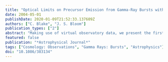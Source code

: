 ```yaml
---
title: "Optical Limits on Precursor Emission from Gamma-Ray Bursts with Known Redshift"
date: 2004-05-01
publishDate: 2020-01-09T21:52:33.137609Z
authors: ["C. Blake", "J. S. Bloom"]
publication_types: ["2"]
abstract: "Making use of virtual observatory data, we present the first comprehensive sample of optical observations conducted before the explosion times of all gamma-ray bursts (GRBs) with known redshifts. In total, the fields of 11 such GRBs were observed by the Near-Earth Asteroid Tracking (NEAT) program from years to hours before the bursts. Although the typical limiting magnitudes from these observations are Råisebox-0.5ex 20 mag, we find no evidence for a significant detection of a precursor. The deepest nondetection of precursor emission is from GRB 030329, reaching down to an absolute B-band magnitude of M$_B$i̊sebox-0.5ex -18 mag from 6 to 1500 days (rest frame) before the burst. This is of comparable brightness to supernovae, which in some scenarios for GRB progenitors are predicted to predate a GRB on similar timescales. Since sources cannot be localized to better than rs̊ebox-0.5ex 500 mas (3 σ) with current large-area surveys, unrelated supernovae or active galactic nucleus activity in GRB hosts could be mistaken for genuine precursor emission. This possibility motivates the need for not only deep wide-field imaging, but imaging at high spatial resolution."
featured: false
publication: "*Astrophysical Journal*"
tags: ["Cosmology: Observations", "Gamma Rays: Bursts", "Astrophysics"]
doi: "10.1086/383134"
---
```


